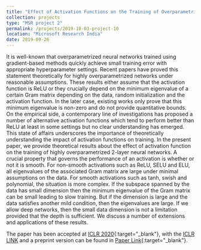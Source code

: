 ```yaml
---
title: "Effect of Activation Functions on the Training of Overparametrized Neural Nets"
collection: projects
type: "MSR project 2"
permalink: /projects/2019-10-03-project-10
location: "Microsoft Research India"
date: 2019-09-26
---
```


It is well-known that overparametrized neural networks trained using gradient-based methods
quickly achieve small training error with appropriate hyperparameter settings. Recent papers
have proved this statement theoretically for highly overparametrized networks under reasonable
assumptions. These results either assume that the activation function is ReLU or they crucially depend
on the minimum eigenvalue of a certain Gram matrix depending on the data, random initialization
and the activation function. In the later case, existing works only prove that this minimum eigenvalue
is non-zero and do not provide quantitative bounds. On the empirical side, a contemporary line of
investigations has proposed a number of alternative activation functions which tend to perform better
than ReLU at least in some settings but no clear understanding has emerged. This state of affairs
underscores the importance of theoretically understanding the impact of activation functions on
training. In the present paper, we provide theoretical results about the effect of activation function
on the training of highly overparametrized 2-layer neural networks. A crucial property that governs
the performance of an activation is whether or not it is smooth. For non-smooth activations such
as ReLU, SELU and ELU, all eigenvalues of the associated Gram matrix are large under minimal
assumptions on the data. For smooth activations such as tanh, swish and polynomial, the situation is
more complex. If the subspace spanned by the data has small dimension then the minimum eigenvalue
of the Gram matrix can be small leading to slow training. But if the dimension is large and the data
satisfies another mild condition, then the eigenvalues are large. If we allow deep networks, then the
small data dimension is not a limitation provided that the depth is sufficient. We discuss a number
of extensions and applications of these results.

The paper has been accepted at [ICLR 2020](https://iclr.cc/Conferences/2020){:target="_blank"}, with the [ICLR LINK](https://openreview.net/forum?id=rkgfdeBYvH) and a preprint version can be found in [Paper Link](https://arxiv.org/pdf/1908.05660.pdf){:target="_blank"}.
